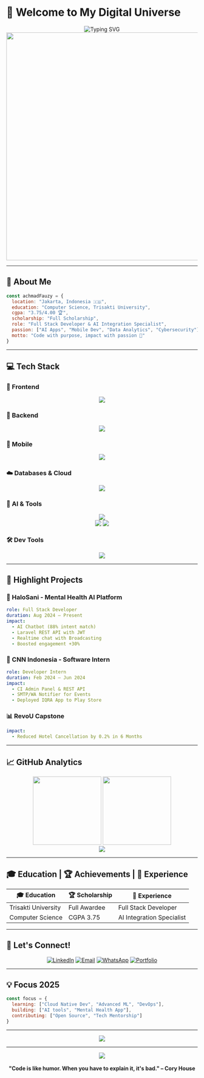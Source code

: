 
# 🚀 Welcome to My Digital Universe

<div align="center">
  <img src="https://readme-typing-svg.herokuapp.com?font=Fira+Code&size=30&duration=3000&pause=2000&color=00F5FF&center=true&vCenter=true&width=700&lines=Hi+I'm+Achmad+Fauzy+👋;Full+Stack+Developer+%7C+AI+Engineer;Mobile+App+Enthusiast+%7C+Data+Ninja" alt="Typing SVG" />
</div>

<div align="center">
  <img src="https://user-images.githubusercontent.com/74038190/225813708-98b745f2-7d22-48cf-9150-083f1b00d6c9.gif" width="600">
</div>

---

## 🌟 About Me

```js
const achmadFauzy = {
  location: "Jakarta, Indonesia 🇮🇩",
  education: "Computer Science, Trisakti University",
  cgpa: "3.75/4.00 🏆",
  scholarship: "Full Scholarship",
  role: "Full Stack Developer & AI Integration Specialist",
  passion: ["AI Apps", "Mobile Dev", "Data Analytics", "Cybersecurity"],
  motto: "Code with purpose, impact with passion 🚀"
}
```

---

## 💻 Tech Stack

### 🔮 Frontend
<div align="center">
  <img src="https://skillicons.dev/icons?i=react,nextjs,tailwind,js,html,css,sass,figma" />
</div>

### 🧠 Backend
<div align="center">
  <img src="https://skillicons.dev/icons?i=laravel,nodejs,php,python,java" />
</div>

### 📱 Mobile
<div align="center">
  <img src="https://skillicons.dev/icons?i=kotlin,java,androidstudio,typescript,ionic" />
</div>

### ☁️ Databases & Cloud
<div align="center">
  <img src="https://skillicons.dev/icons?i=mysql,postgres,mongodb,docker,kubernetes" />
</div>

### 🤖 AI & Tools
<div align="center">
  <img src="https://skillicons.dev/icons?i=python,r,tensorflow" /><br/>
  <img src="https://img.shields.io/badge/NLP-Deep%20Text%20Understanding-FF6B6B?style=for-the-badge&logo=openai&logoColor=white"/>
  <img src="https://img.shields.io/badge/Ollama-AI%20Model-4ECDC4?style=for-the-badge&logo=artificial-intelligence&logoColor=white"/>
</div>

### 🛠️ Dev Tools
<div align="center">
  <img src="https://skillicons.dev/icons?i=git,github,vscode,postman,vercel" />
</div>

---

## 🚀 Highlight Projects

### 🧠 HaloSani - Mental Health AI Platform
```yaml
role: Full Stack Developer
duration: Aug 2024 – Present
impact:
  - AI Chatbot (88% intent match)
  - Laravel REST API with JWT
  - Realtime chat with Broadcasting
  - Boosted engagement +30%
```

### 📡 CNN Indonesia - Software Intern
```yaml
role: Developer Intern
duration: Feb 2024 – Jun 2024
impact:
  - CI Admin Panel & REST API
  - SMTP/WA Notifier for Events
  - Deployed IQRA App to Play Store
```

### 📊 RevoU Capstone
```yaml
impact:
  - Reduced Hotel Cancellation by 0.2% in 6 Months
```

---

## 📈 GitHub Analytics

<div align="center">
  <img src="https://github-readme-stats.vercel.app/api?username=achmadfauzy&show_icons=true&theme=radical&count_private=true" height="180em"/>
  <img src="https://github-readme-stats.vercel.app/api/top-langs/?username=achmadfauzy&layout=compact&theme=radical" height="180em"/>
</div>

<div align="center">
  <img src="https://github-readme-streak-stats.herokuapp.com/?user=achmadfauzy&theme=radical" />
</div>

---

## 🎓 Education | 🏆 Achievements | 💼 Experience

<div align="center">

| 🎓 Education | 🏆 Scholarship | 💼 Experience |
|-------------|----------------|------------------|
| Trisakti University | Full Awardee | Full Stack Developer |
| Computer Science | CGPA 3.75 | AI Integration Specialist |

</div>

---

## 🤝 Let's Connect!

<div align="center">

[![LinkedIn](https://img.shields.io/badge/LinkedIn-0077B5?style=for-the-badge&logo=linkedin)](https://www.linkedin.com/in/achmad-fauzy-262878157/)
[![Email](https://img.shields.io/badge/Gmail-D14836?style=for-the-badge&logo=gmail&logoColor=white)](mailto:ahfauzy15@gmail.com)
[![WhatsApp](https://img.shields.io/badge/WhatsApp-25D366?style=for-the-badge&logo=whatsapp)](https://wa.me/6285893191943)
[![Portfolio](https://img.shields.io/badge/Portfolio-Soon-FF5722?style=for-the-badge)](#)

</div>

---

## 💡 Focus 2025

```js
const focus = {
  learning: ["Cloud Native Dev", "Advanced ML", "DevOps"],
  building: ["AI tools", "Mental Health App"],
  contributing: ["Open Source", "Tech Mentorship"]
}
```

---

<div align="center">
  <img src="https://readme-typing-svg.herokuapp.com?font=Fira+Code&size=22&duration=2500&pause=1200&color=58A6FF&center=true&vCenter=true&width=700&lines=Thanks+for+visiting+my+profile!+💫;Let's+build+something+impactful!+🌐;Feel+free+to+reach+out!+🤝" />
</div>

---

<div align="center">
  <img src="https://profile-counter.glitch.me/achmadfauzy/count.svg" />
  <br><br>
  <b>"Code is like humor. When you have to explain it, it's bad." – Cory House</b>
</div>

